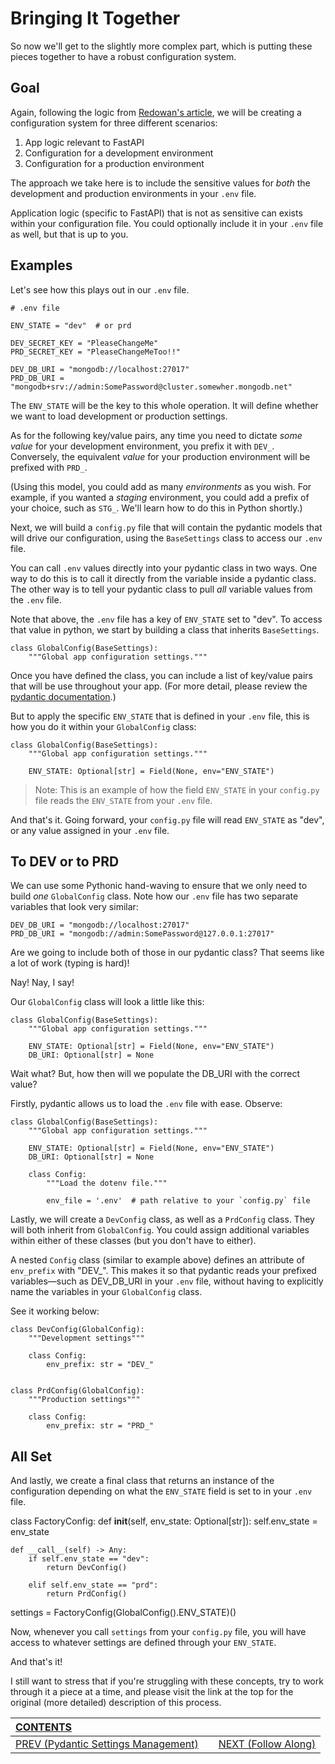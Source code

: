# Bringing It Together

So now we'll get to the slightly more complex part, which is putting these pieces together to have a robust configuration system.

## Goal

Again, following the logic from [Redowan's article](https://rednafi.github.io/digressions/python/2020/06/03/python-configs.html), we will be creating a configuration system for three different scenarios:

1.  App logic relevant to FastAPI
2.  Configuration for a development environment
3.  Configuration for a production environment

The approach we take here is to include the sensitive values for _both_ the development and production environments in your `.env` file. 

Application logic (specific to FastAPI) that is not as sensitive can exists within your configuration file. You could optionally include it in your `.env` file as well, but that is up to you.

## Examples

Let's see how this plays out in our `.env` file.

    # .env file

    ENV_STATE = "dev"  # or prd

    DEV_SECRET_KEY = "PleaseChangeMe"
    PRD_SECRET_KEY = "PleaseChangeMeToo!!"

    DEV_DB_URI = "mongodb://localhost:27017"
    PRD_DB_URI = "mongodb+srv://admin:SomePassword@cluster.somewher.mongodb.net"

The `ENV_STATE` will be the key to this whole operation. It will define whether we want to load development or production settings.

As for the following key/value pairs, any time you need to dictate _some value_ for your development environment, you prefix it with `DEV_`. Conversely, the equivalent _value_ for your production environment will be prefixed with `PRD_`.

(Using this model, you could add as many _environments_ as you wish. For example, if you wanted a _staging_ environment, you could add a prefix of your choice, such as `STG_`. We'll learn how to do this in Python shortly.)

Next, we will build a `config.py` file that will contain the pydantic models that will drive our configuration, using the `BaseSettings` class to access our `.env` file.

You can call `.env` values directly into your pydantic class in two ways. One way to do this is to call it directly from the variable inside a pydantic class. The other way is to tell your pydantic class to pull _all_ variable values from the `.env` file.

Note that above, the `.env` file has a key of `ENV_STATE` set to "dev". To access that value in python, we start by building a class that inherits `BaseSettings`.

    class GlobalConfig(BaseSettings):
        """Global app configuration settings."""

Once you have defined the class, you can include a list of key/value pairs that will be use throughout your app. (For more detail, please review the [pydantic documentation](https://pydantic-docs.helpmanual.io).)

But to apply the specific `ENV_STATE` that is defined in your `.env` file, this is how you do it within your `GlobalConfig` class:

    class GlobalConfig(BaseSettings):
        """Global app configuration settings."""

        ENV_STATE: Optional[str] = Field(None, env="ENV_STATE")

>Note: This is an example of how the field `ENV_STATE` in your `config.py` file reads the `ENV_STATE` from your `.env` file.  

And that's it. Going forward, your `config.py` file will read `ENV_STATE` as "dev", or any value assigned in your `.env` file.

## To DEV or to PRD

We can use some Pythonic hand-waving to ensure that we only need to build _one_ `GlobalConfig` class. Note how our `.env` file has two separate variables that look very similar:

    DEV_DB_URI = "mongodb://localhost:27017"
    PRD_DB_URI = "mongodb://admin:SomePassword@127.0.0.1:27017"

Are we going to include both of those in our pydantic class? That seems like a lot of work (typing is hard)!

Nay! Nay, I say!

Our `GlobalConfig` class will look a little like this:

    class GlobalConfig(BaseSettings):
        """Global app configuration settings."""

        ENV_STATE: Optional[str] = Field(None, env="ENV_STATE")   
        DB_URI: Optional[str] = None


Wait what? But, how then will we populate the DB_URI with the correct value?

Firstly, pydantic allows us to load the `.env` file with ease. Observe:

    class GlobalConfig(BaseSettings):
        """Global app configuration settings."""

        ENV_STATE: Optional[str] = Field(None, env="ENV_STATE")   
        DB_URI: Optional[str] = None

        class Config:
            """Load the dotenv file."""

            env_file = '.env'  # path relative to your `config.py` file


Lastly, we will create a `DevConfig` class, as well as a `PrdConfig` class. They will both inherit from `GlobalConfig`. You could assign additional variables within either of these classes (but you don't have to either).

A nested `Config` class (similar to example above) defines an attribute of `env_prefix` with "DEV_". This makes it so that pydantic reads your prefixed variables&mdash;such as DEV_DB_URI in your `.env` file, without having to explicitly name the variables in your `GlobalConfig` class. 

See it working below:

    class DevConfig(GlobalConfig):
        """Development settings"""

        class Config:
            env_prefix: str = "DEV_"


    class PrdConfig(GlobalConfig):
        """Production settings"""

        class Config:
            env_prefix: str = "PRD_"


## All Set

And lastly, we create a final class that returns an instance of the configuration depending on what the `ENV_STATE` field is set to in your `.env` file.

class FactoryConfig:
    def __init__(self, env_state: Optional[str]):
        self.env_state = env_state

    def __call__(self) -> Any:
        if self.env_state == "dev":
            return DevConfig()

        elif self.env_state == "prd":
            return PrdConfig()


settings = FactoryConfig(GlobalConfig().ENV_STATE)()


Now, whenever you call `settings` from your `config.py` file, you will have access to whatever settings are defined through your `ENV_STATE`.

And that's it!

I still want to stress that if you're struggling with these concepts, try to work through it a piece at a time, and please visit the link at the top for the original (more detailed) description of this process.

| [CONTENTS](../00_Introduction/01_Table_of_Contents.md)  | | |
|:---|:---:|---:|
|  [PREV (Pydantic Settings Management)](2.3_Pydantic_Settings_Management.md) || [NEXT (Follow Along)](2.5_Follow_Along.md)   |